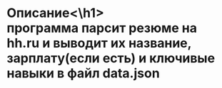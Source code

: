 <h1>Описание<\h1><br>
	программа парсит резюме на hh.ru и выводит их название, зарплату(если есть) и ключивые навыки в файл data.json
